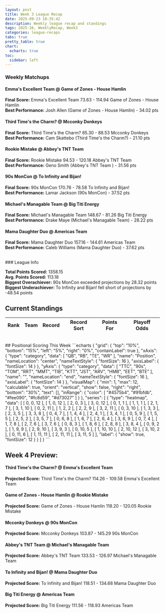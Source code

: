 ```yaml
---
layout: post
title: Week 3 League Recap
date: 2025-09-23 18:35:42
description: Weekly league recap and standings
tags: 2025-26, WeeklyRecap, Week3
categories: league-recaps
tabs: true
pretty_table: true
chart:
  echarts: true
toc:
  sidebar: left
---
```


### Weekly Matchups

#### Emma's Excellent Team @ Game of Zones - House Hamlin

**Final Score:** Emma's Excellent Team 73.63 - 114.94 Game of Zones - House Hamlin<br>
**Best Performance:** Josh Allen (Game of Zones - House Hamlin) - 34.02 pts<br>


#### Third Time's the Charm? @ Mcconky Donkeys

**Final Score:** Third Time's the Charm? 85.30 - 88.53 Mcconky Donkeys<br>
**Best Performance:** Cam Skattebo (Third Time's the Charm?) - 21.10 pts<br>


#### Rookie Mistake @ Abbey's TNT Team 

**Final Score:** Rookie Mistake 94.53 - 120.18 Abbey's TNT Team <br>
**Best Performance:** Geno Smith (Abbey's TNT Team ) - 31.56 pts<br>


#### 90s MonCon @ To Infinity and Bijan!

**Final Score:** 90s MonCon 170.76 - 78.58 To Infinity and Bijan!<br>
**Best Performance:** Lamar Jackson (90s MonCon) - 37.52 pts<br>


#### Michael's Managable Team @ Big Titi Energy

**Final Score:** Michael's Managable Team 148.67 - 81.26 Big Titi Energy<br>
**Best Performance:** Drake Maye (Michael's Managable Team) - 28.22 pts<br>


#### Mama Daughter Duo @ Americas Team 

**Final Score:** Mama Daughter Duo 157.16 - 144.61 Americas Team <br>
**Best Performance:** Caleb Williams (Mama Daughter Duo) - 37.62 pts<br>


<br>
### League Info 

**Total Points Scored:** 1358.15 <br>
**Avg. Points Scored:** 113.18<br>
**Biggest Overachiever:** 90s MonCon exceeded projections by 28.32 points<br>
**Biggest Underachiever:** To Infinity and Bijan! fell short of projections by -48.54 points


## Current Standings

<table
data-click-to-select="true"
data-search="false"
data-toggle="table"
data-url="{{ "/assets/json/standings/Week_3_2025_standings.json"}}">
<thead>
<tr>
<th data-field="rank" data-halign="center" data-align="center" data-sortable="true">Rank</th>
<th data-field="team" data-halign="left" data-align="left" data-sortable="true">Team</th>
<th data-field="record" data-halign="center" data-align="center" data-sortable="true" data-sort-name="record_sort">Record</th>
<th data-field="record_sort" data-sortable="true" data-visible="false">Record Sort</th>
<th data-field="points_for" data-halign="center" data-align="center" data-sortable="true">Points For</th>
<th data-field="playoff_odds" data-halign="center" data-align="center" data-sortable="true">Playoff Odds</th>
</tr>
</thead>
</table>

<br>
## Positional Scoring This Week
```echarts
{
    "grid": {
        "top": "10%",
        "bottom": "15%",
        "left": "5%",
        "right": "0%",
        "containLabel": true
    },
    "xAxis": {
        "type": "category",
        "data": [
            "QB",
            "RB",
            "TE",
            "WR"
        ],
        "name": "Position",
        "nameLocation": "center",
        "nameTextStyle": {
            "fontSize": 16
        },
        "axisLabel": {
            "fontSize": 14
        }
    },
    "yAxis": {
        "type": "category",
        "data": [
            "TTC",
            "90s",
            "TOM",
            "RRT",
            "MMT",
            "TIB",
            "KTT",
            "JST",
            "ARV",
            "HMB",
            "EET",
            "BTE"
        ],
        "name": "",
        "nameLocation": "end",
        "nameTextStyle": {
            "fontSize": 16
        },
        "axisLabel": {
            "fontSize": 14
        }
    },
    "visualMap": {
        "min": 1,
        "max": 12,
        "calculable": true,
        "orient": "vertical",
        "show": false,
        "right": "right",
        "bottom": "30%",
        "text": [],
        "inRange": {
            "color": [
                "#4575b4",
                "#91bfdb",
                "#fee090",
                "#fc8d59",
                "#d73027"
            ]
        }
    },
    "series": [
        {
            "type": "heatmap",
            "data": [
                [
                    0,
                    0,
                    12
                ],
                [
                    1,
                    0,
                    12
                ],
                [
                    2,
                    0,
                    3
                ],
                [
                    3,
                    0,
                    12
                ],
                [
                    0,
                    1,
                    1
                ],
                [
                    1,
                    1,
                    1
                ],
                [
                    2,
                    1,
                    7
                ],
                [
                    3,
                    1,
                    10
                ],
                [
                    0,
                    2,
                    11
                ],
                [
                    1,
                    2,
                    2
                ],
                [
                    2,
                    2,
                    9
                ],
                [
                    3,
                    2,
                    11
                ],
                [
                    0,
                    3,
                    10
                ],
                [
                    1,
                    3,
                    3
                ],
                [
                    2,
                    3,
                    5
                ],
                [
                    3,
                    3,
                    8
                ],
                [
                    0,
                    4,
                    7
                ],
                [
                    1,
                    4,
                    4
                ],
                [
                    2,
                    4,
                    1
                ],
                [
                    3,
                    4,
                    1
                ],
                [
                    0,
                    5,
                    9
                ],
                [
                    1,
                    5,
                    5
                ],
                [
                    2,
                    5,
                    2
                ],
                [
                    3,
                    5,
                    7
                ],
                [
                    0,
                    6,
                    8
                ],
                [
                    1,
                    6,
                    7
                ],
                [
                    2,
                    6,
                    4
                ],
                [
                    3,
                    6,
                    9
                ],
                [
                    0,
                    7,
                    4
                ],
                [
                    1,
                    7,
                    8
                ],
                [
                    2,
                    7,
                    6
                ],
                [
                    3,
                    7,
                    6
                ],
                [
                    0,
                    8,
                    3
                ],
                [
                    1,
                    8,
                    6
                ],
                [
                    2,
                    8,
                    8
                ],
                [
                    3,
                    8,
                    4
                ],
                [
                    0,
                    9,
                    2
                ],
                [
                    1,
                    9,
                    9
                ],
                [
                    2,
                    9,
                    10
                ],
                [
                    3,
                    9,
                    3
                ],
                [
                    0,
                    10,
                    5
                ],
                [
                    1,
                    10,
                    10
                ],
                [
                    2,
                    10,
                    12
                ],
                [
                    3,
                    10,
                    2
                ],
                [
                    0,
                    11,
                    6
                ],
                [
                    1,
                    11,
                    11
                ],
                [
                    2,
                    11,
                    11
                ],
                [
                    3,
                    11,
                    5
                ]
            ],
            "label": {
                "show": true,
                "fontSize": 12
            }
        }
    ]
}
```
    
## Week 4 Preview:
#### Third Time's the Charm? @ Emma's Excellent Team

**Projected Score:** Third Time's the Charm? 114.26 - 109.58 Emma's Excellent Team<br>


#### Game of Zones - House Hamlin @ Rookie Mistake

**Projected Score:** Game of Zones - House Hamlin 118.20 - 120.05 Rookie Mistake<br>


#### Mcconky Donkeys @ 90s MonCon

**Projected Score:** Mcconky Donkeys 103.87 - 145.29 90s MonCon<br>


#### Abbey's TNT Team  @ Michael's Managable Team

**Projected Score:** Abbey's TNT Team  133.53 - 126.97 Michael's Managable Team<br>


#### To Infinity and Bijan! @ Mama Daughter Duo

**Projected Score:** To Infinity and Bijan! 118.51 - 134.68 Mama Daughter Duo<br>


#### Big Titi Energy @ Americas Team 

**Projected Score:** Big Titi Energy 111.56 - 118.93 Americas Team <br>


